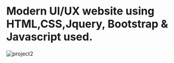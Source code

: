 # Modern UI/UX website using HTML,CSS,Jquery, Bootstrap & Javascript used.
![project2](https://user-images.githubusercontent.com/81360992/223581597-63de17fa-a0f8-4b33-ac1c-19e8ce42410a.jpg)
